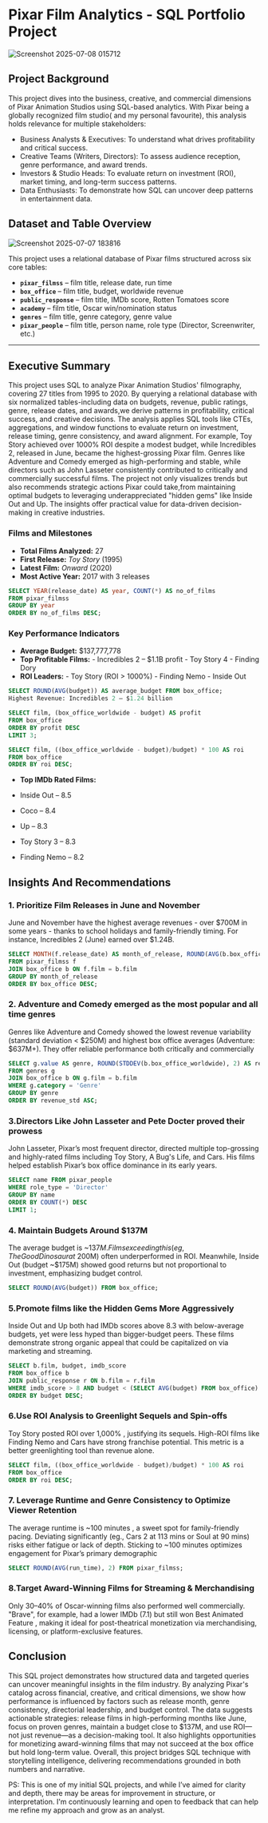 # Pixar Film Analytics - SQL Portfolio Project

![Screenshot 2025-07-08 015712](https://github.com/user-attachments/assets/035de5f3-7cfd-4361-b991-95e63e9b206f)


## Project Background

This project dives into the business, creative, and commercial dimensions of Pixar Animation Studios using SQL-based analytics. With Pixar being a globally recognized film studio( and my personal favourite), this analysis holds relevance for multiple stakeholders:

- Business Analysts & Executives: To understand what drives profitability and critical success.
- Creative Teams (Writers, Directors): To assess audience reception, genre performance, and award trends.
- Investors & Studio Heads: To evaluate return on investment (ROI), market timing, and long-term success patterns.
- Data Enthusiasts: To demonstrate how SQL can uncover deep patterns in entertainment data.


## Dataset and Table Overview

![Screenshot 2025-07-07 183816](https://github.com/user-attachments/assets/15fbd7af-9d2e-4356-9217-90d981f7bf69)



This project uses a relational database of Pixar films structured across six core tables:

- **`pixar_filmss`** – film title, release date, run time  
- **`box_office`** – film title, budget, worldwide revenue  
- **`public_response`** – film title, IMDb score, Rotten Tomatoes score  
- **`academy`** – film title, Oscar win/nomination status  
- **`genres`** – film title, genre category, genre value  
- **`pixar_people`** – film title, person name, role type (Director, Screenwriter, etc.)

---

##  Executive Summary
This project uses SQL to analyze Pixar Animation Studios' filmography, covering 27 titles from 1995 to 2020. By querying a relational database with six normalized tables-including data on budgets, revenue, public ratings, genre, release dates, and awards,we derive patterns in profitability, critical success, and creative decisions. The analysis applies SQL tools like CTEs, aggregations, and window functions to evaluate return on investment, release timing, genre consistency, and award alignment. For example, Toy Story achieved over 1000% ROI despite a modest budget, while Incredibles 2, released in June, became the highest-grossing Pixar film. Genres like Adventure and Comedy emerged as high-performing and stable, while directors such as John Lasseter consistently contributed to critically and commercially successful films. The project not only visualizes trends but also recommends strategic actions Pixar could take,from maintaining optimal budgets to leveraging underappreciated "hidden gems" like Inside Out and Up. The insights offer practical value for data-driven decision-making in creative industries.

###  Films and Milestones

- **Total Films Analyzed:** 27  
- **First Release:** *Toy Story* (1995)  
- **Latest Film:** *Onward* (2020)  
- **Most Active Year:** 2017 with 3 releases

```sql
SELECT YEAR(release_date) AS year, COUNT(*) AS no_of_films
FROM pixar_filmss
GROUP BY year
ORDER BY no_of_films DESC;
```

### Key Performance Indicators

- **Average Budget:** $137,777,778
- **Top Profitable Films:**
      - Incredibles 2 – $1.1B profit
      - Toy Story 4
      - Finding Dory
- **ROI Leaders:**
      - Toy Story (ROI > 1000%)
      - Finding Nemo
      - Inside Out

```sql
SELECT ROUND(AVG(budget)) AS average_budget FROM box_office;
Highest Revenue: Incredibles 2 – $1.24 billion

SELECT film, (box_office_worldwide - budget) AS profit
FROM box_office
ORDER BY profit DESC
LIMIT 3;

SELECT film, ((box_office_worldwide - budget)/budget) * 100 AS roi
FROM box_office
ORDER BY roi DESC;
```

- **Top IMDb Rated Films:**

- Inside Out – 8.5
- Coco – 8.4
- Up – 8.3
- Toy Story 3 – 8.3
- Finding Nemo – 8.2


## Insights And Recommendations

### 1. Prioritize Film Releases in June and November
June and November have the highest average revenues - over $700M in some years - thanks to school holidays and family-friendly timing. For instance, Incredibles 2 (June) earned over $1.24B.

```sql
SELECT MONTH(f.release_date) AS month_of_release, ROUND(AVG(b.box_office_worldwide)) AS box_office
FROM pixar_filmss f
JOIN box_office b ON f.film = b.film
GROUP BY month_of_release
ORDER BY box_office DESC;
```



### 2. Adventure and Comedy emerged as the most popular and all time genres
Genres like Adventure and Comedy showed the lowest revenue variability (standard deviation < $250M) and highest box office averages (Adventure: $637M+). They offer reliable performance both critically and commercially

```sql
SELECT g.value AS genre, ROUND(STDDEV(b.box_office_worldwide), 2) AS revenue_std
FROM genres g
JOIN box_office b ON g.film = b.film
WHERE g.category = 'Genre'
GROUP BY genre
ORDER BY revenue_std ASC;
```


### 3.Directors Like John Lasseter and Pete Docter proved their prowess
John Lasseter, Pixar’s most frequent director, directed multiple top-grossing and highly-rated films including Toy Story, A Bug's Life, and Cars. His films helped establish Pixar’s box office dominance in its early years.

```sql
SELECT name FROM pixar_people
WHERE role_type = 'Director'
GROUP BY name
ORDER BY COUNT(*) DESC
LIMIT 1;
```

###  4. Maintain Budgets Around $137M
The average budget is ~$137M. Films exceeding this (eg, The Good Dinosaur at ~$200M) often underperformed in ROI. Meanwhile, Inside Out (budget ~$175M) showed good returns but not proportional to investment, emphasizing budget control.

```sql
SELECT ROUND(AVG(budget)) FROM box_office;
```

### 5.Promote films like the Hidden Gems More Aggressively
Inside Out and Up both had IMDb scores above 8.3 with below-average budgets, yet were less hyped than bigger-budget peers. These films demonstrate strong organic appeal that could be capitalized on via marketing and streaming.

```sql
SELECT b.film, budget, imdb_score
FROM box_office b
JOIN public_response r ON b.film = r.film
WHERE imdb_score > 8 AND budget < (SELECT AVG(budget) FROM box_office)
ORDER BY budget DESC;
```

### 6.Use ROI Analysis to Greenlight Sequels and Spin-offs
Toy Story posted ROI over 1,000% , justifying its sequels. High-ROI films like Finding Nemo and Cars have strong franchise potential. This metric is a better greenlighting tool than revenue alone.

```sql
SELECT film, ((box_office_worldwide - budget)/budget) * 100 AS roi
FROM box_office
ORDER BY roi DESC;
```

### 7. Leverage Runtime and Genre Consistency to Optimize Viewer Retention
The average runtime is ~100 minutes , a sweet spot for family-friendly pacing. Deviating significantly (eg., Cars 2 at 113 mins or Soul at 90 mins) risks either fatigue or lack of depth. Sticking to ~100 minutes optimizes engagement for Pixar’s primary demographic

```sql
SELECT ROUND(AVG(run_time), 2) FROM pixar_filmss;
```

### 8.Target Award-Winning Films for Streaming & Merchandising
Only 30–40% of Oscar-winning films also performed well commercially. "Brave", for example, had a lower IMDb (7.1) but still won Best Animated Feature , making it ideal for post-theatrical monetization via merchandising, licensing, or platform-exclusive features.



## Conclusion

This SQL project demonstrates how structured data and targeted queries can uncover meaningful insights in the film industry. By analyzing Pixar's catalog across financial, creative, and critical dimensions, we show how performance is influenced by factors such as release month, genre consistency, directorial leadership, and budget control. The data suggests actionable strategies: release films in high-performing months like June, focus on proven genres, maintain a budget close to $137M, and use ROI—not just revenue—as a decision-making tool. It also highlights opportunities for monetizing award-winning films that may not succeed at the box office but hold long-term value. Overall, this project bridges SQL technique with storytelling intelligence, delivering recommendations grounded in both numbers and narrative.


PS: This is one of my initial SQL projects, and while I’ve aimed for clarity and depth, there may be areas for improvement in structure, or interpretation. I'm continuously learning and open to feedback that can help me refine my approach and grow as an analyst.




















